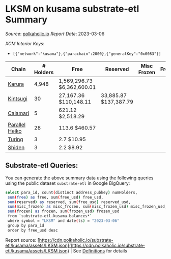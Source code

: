 # LKSM on kusama substrate-etl Summary

_Source_: [polkaholic.io](https://polkaholic.io) *Report Date*: 2023-03-06


*XCM Interior Keys*:
* `[{"network":"kusama"},{"parachain":2000},{"generalKey":"0x0083"}]`


| Chain | # Holders | Free | Reserved | Misc Frozen | Frozen | Price | AssetID |
| ----- | --------- | ---- | -------- | ----------- | ------ | ----- | ------- |
| [Karura](/kusama/2000-karura) | 4,948 | 1,569,296.73 $6,362,600.01 |   |    |   | $4.05 | `{"Token":"LKSM"}` |
| [Kintsugi](/kusama/2092-kintsugi) | 30 | 27,167.36 $110,148.11 | 33,885.87 $137,387.79 |    |   | $4.05 | `{"ForeignAsset":"2"}` |
| [Calamari](/kusama/2084-calamari) | 5 | 621.12 $2,518.29 |   |    |   | $4.05 | `{"Token":"10"}` |
| [Parallel Heiko](/kusama/2085-parallel-heiko) | 28 | 113.6 $460.57 |   |    |   | $4.05 | `{"Token":"109"}` |
| [Turing](/kusama/2114-turing) | 3 | 2.7 $10.95 |   |    |   | $4.05 | `{"Token":"4"}` |
| [Shiden](/kusama/2007-shiden) | 3 | 2.2 $8.92 |   |    |   | $4.05 | `{"Token":"18446744073709551619"}` |

## Substrate-etl Queries:
You can generate the above summary data using the following queries using the public dataset `substrate-etl` in Google BigQuery:
```bash
select para_id, count(distinct address_pubkey) numHolders, 
 sum(free) as free, sum(free_usd) free_usd,
 sum(reserved) as reserved, sum(free_usd) reserved_usd,
 sum(misc_frozen) as misc_frozen, sum(misc_frozen_usd) misc_frozen_usd,
 sum(frozen) as frozen, sum(frozen_usd) frozen_usd
 from `substrate-etl.kusama.balances*` 
 where symbol = "LKSM" and date(ts) = "2023-03-06"
 group by para_id
 order by free_usd desc
```


Report source: [https://cdn.polkaholic.io/substrate-etl/kusama/assets/LKSM.json](https://cdn.polkaholic.io/substrate-etl/kusama/assets/LKSM.json) | See [Definitions](/DEFINITIONS.md) for details
